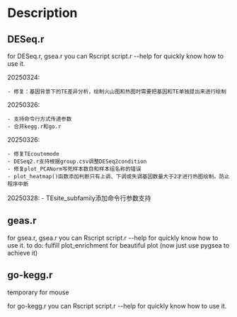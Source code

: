 # Description

## DESeq.r

for DESeq.r, gsea.r you can Rscript script.r --help for quickly know how to use it.

20250324:

    - 修复：基因背景下的TE差异分析，绘制火山图和热图时需要把基因和TE单独提出来进行绘制

20250326:

    - 支持命令行方式传递参数
    - 合并kegg.r和go.r

20250326:

    - 修复TEcoutnmode
    - DESeq2.r支持根据group.csv调整DESeq2condition
    - 修复plot_PCANorm写死样本数目和样本组名称的错误
    - plot_heatmap()函数添加判断只有上调、下调或失调基因数量大于2才进行热图绘制，防止程序中断
20250328:
    - TEsite_subfamily添加命令行参数支持

## geas.r

for gsea.r, gsea.r you can Rscript script.r --help for quickly know how to use it.
to do: fulfill plot_enrichment for beautiful plot (now just use pygsea to achieve it)

## go-kegg.r

temporary for mouse

for go-kegg.r you can Rscript script.r --help for quickly know how to use it.


